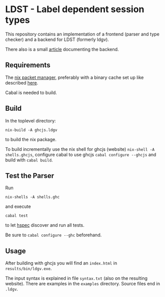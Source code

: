 # LDST - Label dependent session types

This repository contains an implementation of a frontend (parser and
type checker) and a backend for LDST (formerly ldgv).

There also is a small [article](article.md) documenting the backend.

## Requirements

The [nix packet manager](https://nixos.org/nix/), preferably with a binary cache set up
like described [here](https://github.com/obsidiansystems/obelisk/blob/master/README.md).

Cabal is needed to build.

## Build

In the toplevel directory:

`nix-build -A ghcjs.ldgv`

to build the nix package.

To build incrementally use the nix shell for ghcjs (website) `nix-shell -A shells.ghcjs`,
configure cabal to use ghcjs `cabal configure --ghcjs` and build with `cabal build`. 

## Test the Parser

Run

`nix-shells -A shells.ghc`

and execute

`cabal test`

to let [hspec](https://hspec.github.io/) discover and run all tests.

Be sure to `cabal configure --ghc` beforehand.

## Usage

After building with ghcjs you will find an `index.html` in `results/bin/ldgv.exe`.

The input syntax is explained in file `syntax.txt` (also on the resulting website).
There are examples in the `examples` directory. Source files end in `.ldgv`. 
